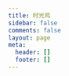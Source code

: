 ```yaml
---
title: 时光鸡
sidebar: false
comments: false
layout: page
meta:
  header: []
  footer: []
---
```


<script src="https://cdn.jsdelivr.net/npm/jquery@3.4/dist/jquery.min.js"></script>
<script>
  var img="https://cdn.jsdelivr.net/gh/Linhk1606/blog-cdn@master/img/avatar.jpg";
  var appID="tIOCOkWhENwNnhYNcbh4Ds38-MdYXbMMI";
  var appKEY="9yaUKqQc9oKDFSIv6fi9u6G6";
  var per="10";
  var username="Linhk1606";
  var placeholder1="仅管理员可以在此吐槽哦~";
</script>
<div id="lazy"></div>
<div id="artitalk"></div>
<script type="text/javascript" src="https://unpkg.com/artitalk"></script>
